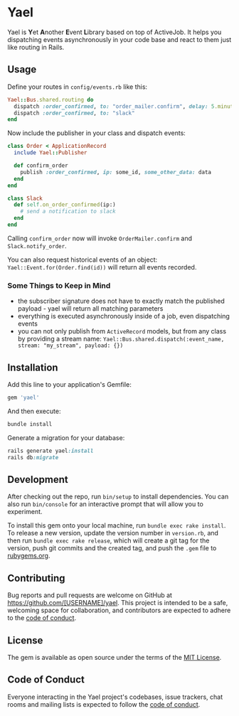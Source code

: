 # Yael

Yael is **Y**et **A**nother **E**vent **L**ibrary based on top of ActiveJob. It helps you dispatching events asynchronously in your code base and react to them just like routing in Rails.

## Usage
Define your routes in `config/events.rb` like this:

```ruby
Yael::Bus.shared.routing do
  dispatch :order_confirmed, to: "order_mailer.confirm", delay: 5.minutes, queue: :low_priority
  dispatch :order_confirmed, to: "slack"
end
```

Now include the publisher in your class and dispatch events:

```ruby
class Order < ApplicationRecord
  include Yael::Publisher

  def confirm_order
    publish :order_confirmed, ip: some_id, some_other_data: data
  end
end

class Slack
  def self.on_order_confirmed(ip:)
    # send a notification to slack
  end
end
```

Calling `confirm_order` now will invoke `OrderMailer.confirm` and `Slack.notify_order`.

You can also request historical events of an object: `Yael::Event.for(Order.find(id))` will return all events recorded.

### Some Things to Keep in Mind
- the subscriber signature does not have to exactly match the published payload - yael will return all matching parameters
- everything is executed asynchronously inside of a job, even dispatching events
- you can not only publish from `ActiveRecord` models, but from any class by providing a stream name: `Yael::Bus.shared.dispatch(:event_name, stream: "my_stream", payload: {})`

## Installation

Add this line to your application's Gemfile:

```ruby
gem 'yael'
```

And then execute:
```bash
bundle install
```

Generate a migration for your database:

```ruby
rails generate yael:install
rails db:migrate
```

## Development

After checking out the repo, run `bin/setup` to install dependencies. You can also run `bin/console` for an interactive prompt that will allow you to experiment.

To install this gem onto your local machine, run `bundle exec rake install`. To release a new version, update the version number in `version.rb`, and then run `bundle exec rake release`, which will create a git tag for the version, push git commits and the created tag, and push the `.gem` file to [rubygems.org](https://rubygems.org).

## Contributing

Bug reports and pull requests are welcome on GitHub at https://github.com/[USERNAME]/yael. This project is intended to be a safe, welcoming space for collaboration, and contributors are expected to adhere to the [code of conduct](https://github.com/[USERNAME]/yael/blob/master/CODE_OF_CONDUCT.md).

## License

The gem is available as open source under the terms of the [MIT License](https://opensource.org/licenses/MIT).

## Code of Conduct

Everyone interacting in the Yael project's codebases, issue trackers, chat rooms and mailing lists is expected to follow the [code of conduct](https://github.com/[USERNAME]/yael/blob/master/CODE_OF_CONDUCT.md).
